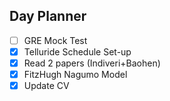 ## Day Planner
- [ ] GRE Mock Test
- [x] Telluride Schedule Set-up
- [x] Read 2 papers (Indiveri+Baohen)
- [x] FitzHugh Nagumo Model
- [x] Update CV